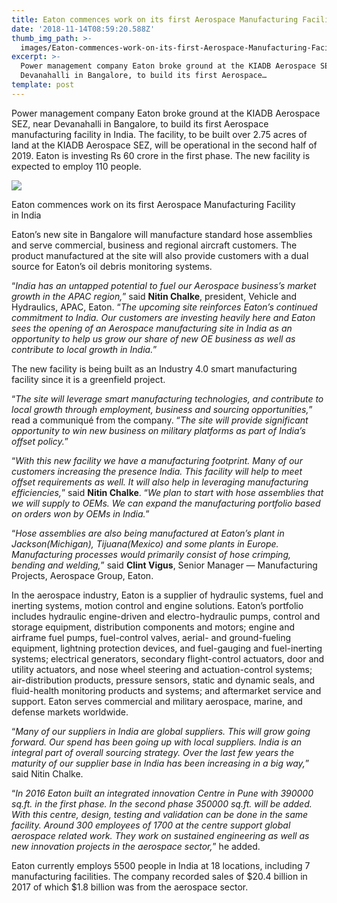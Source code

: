 ```yaml
---
title: Eaton commences work on its first Aerospace Manufacturing Facility in India
date: '2018-11-14T08:59:20.588Z'
thumb_img_path: >-
  images/Eaton-commences-work-on-its-first-Aerospace-Manufacturing-Facility-in-India/1*k1WB6cYT_tbzKOOGL5QDGA.jpeg
excerpt: >-
  Power management company Eaton broke ground at the KIADB Aerospace SEZ, near
  Devanahalli in Bangalore, to build its first Aerospace…
template: post
---
```

Power management company Eaton broke ground at the KIADB Aerospace SEZ, near Devanahalli in Bangalore, to build its first Aerospace manufacturing facility in India. The facility, to be built over 2.75 acres of land at the KIADB Aerospace SEZ, will be operational in the second half of 2019. Eaton is investing Rs 60 crore in the first phase. The new facility is expected to employ 110 people.

![](/images/Eaton-commences-work-on-its-first-Aerospace-Manufacturing-Facility-in-India/1*k1WB6cYT_tbzKOOGL5QDGA.jpeg)

<figcaption>Eaton commences work on its first Aerospace Manufacturing Facility in&nbsp;India</figcaption>

Eaton’s new site in Bangalore will manufacture standard hose assemblies and serve commercial, business and regional aircraft customers. The product manufactured at the site will also provide customers with a dual source for Eaton’s oil debris monitoring systems.

“*India has an untapped potential to fuel our Aerospace business’s market growth in the APAC region,*” said **Nitin Chalke**, president, Vehicle and Hydraulics, APAC, Eaton. “*The upcoming site reinforces Eaton’s continued commitment to India. Our customers are investing heavily here and Eaton sees the opening of an Aerospace manufacturing site in India as an opportunity to help us grow our share of new OE business as well as contribute to local growth in India.*”

The new facility is being built as an Industry 4.0 smart manufacturing facility since it is a greenfield project.

“*The site will leverage smart manufacturing technologies, and contribute to local growth through employment, business and sourcing opportunities,*” read a communiqué from the company. “*The site will provide significant opportunity to win new business on military platforms as part of India’s offset policy.*”

“*With this new facility we have a manufacturing footprint. Many of our customers increasing the presence India. This facility will help to meet offset requirements as well. It will also help in leveraging manufacturing efficiencies,*” said **Nitin Chalke**. “*We plan to start with hose assemblies that we will supply to OEMs. We can expand the manufacturing portfolio based on orders won by OEMs in India.*”

“*Hose assemblies are also being manufactured at Eaton’s plant in Jackson(Michigan), Tijuana(Mexico) and some plants in Europe. Manufacturing processes would primarily consist of hose crimping, bending and welding,*” said **Clint Vigus**, Senior Manager — Manufacturing Projects, Aerospace Group, Eaton.

In the aerospace industry, Eaton is a supplier of hydraulic systems, fuel and inerting systems, motion control and engine solutions. Eaton’s portfolio includes hydraulic engine-driven and electro-hydraulic pumps, control and storage equipment, distribution components and motors; engine and airframe fuel pumps, fuel-control valves, aerial- and ground-fueling equipment, lightning protection devices, and fuel-gauging and fuel-inerting systems; electrical generators, secondary flight-control actuators, door and utility actuators, and nose wheel steering and actuation-control systems; air-distribution products, pressure sensors, static and dynamic seals, and fluid-health monitoring products and systems; and aftermarket service and support. Eaton serves commercial and military aerospace, marine, and defense markets worldwide.

“*Many of our suppliers in India are global suppliers. This will grow going forward. Our spend has been going up with local suppliers. India is an integral part of overall sourcing strategy. Over the last few years the maturity of our supplier base in India has been increasing in a big way,*” said Nitin Chalke.

“*In 2016 Eaton built an integrated innovation Centre in Pune with 390000 sq.ft. in the first phase. In the second phase 350000 sq.ft. will be added. With this centre, design, testing and validation can be done in the same facility. Around 300 employees of 1700 at the centre support global aerospace related work. They work on sustained engineering as well as new innovation projects in the aerospace sector,*” he added.

Eaton currently employs 5500 people in India at 18 locations, including 7 manufacturing facilities. The company recorded sales of $20.4 billion in 2017 of which $1.8 billion was from the aerospace sector.
